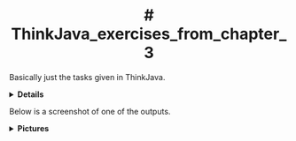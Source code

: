 <h1 align="center"># ThinkJava_exercises_from_chapter_3</h1>
    
Basically just the tasks given in ThinkJava.

<details><summary><strong>Details</strong></summary> <p>
These tasks allowed me to make converters, using scanners and some simple calculus.

  </p>
</details>

Below is a screenshot of one of the outputs.

<details><summary><strong>Pictures</strong></summary> <p>

![image](https://user-images.githubusercontent.com/89967283/132376564-5146e873-8f5d-45fd-9bec-2729a3f7da5a.png)
)

</p>
</details>
